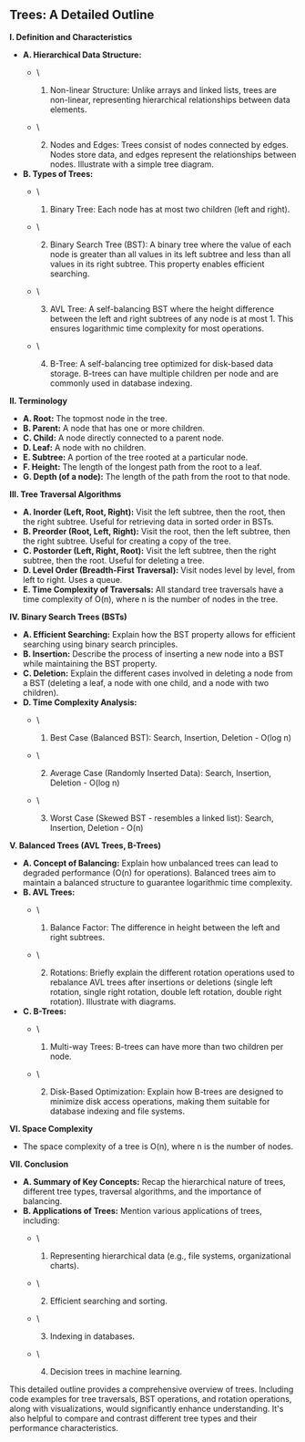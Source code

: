 ## Trees: A Detailed Outline

**I. Definition and Characteristics**

* **A. Hierarchical Data Structure:**
  * \
    
    1. Non-linear Structure: Unlike arrays and linked lists, trees are non-linear, representing hierarchical relationships between data elements.
  * \
    
    2. Nodes and Edges: Trees consist of nodes connected by edges.  Nodes store data, and edges represent the relationships between nodes.  Illustrate with a simple tree diagram.
* **B. Types of Trees:**
  * \
    
    1. Binary Tree: Each node has at most two children (left and right).
  * \
    
    2. Binary Search Tree (BST): A binary tree where the value of each node is greater than all values in its left subtree and less than all values in its right subtree.  This property enables efficient searching.
  * \
    
    3. AVL Tree: A self-balancing BST where the height difference between the left and right subtrees of any node is at most 1.  This ensures logarithmic time complexity for most operations.
  * \
    
    4. B-Tree: A self-balancing tree optimized for disk-based data storage.  B-trees can have multiple children per node and are commonly used in database indexing.

**II. Terminology**

* **A. Root:** The topmost node in the tree.
* **B. Parent:** A node that has one or more children.
* **C. Child:** A node directly connected to a parent node.
* **D. Leaf:** A node with no children.
* **E. Subtree:** A portion of the tree rooted at a particular node.
* **F. Height:** The length of the longest path from the root to a leaf.
* **G. Depth (of a node):** The length of the path from the root to that node.

**III. Tree Traversal Algorithms**

* **A. Inorder (Left, Root, Right):** Visit the left subtree, then the root, then the right subtree.  Useful for retrieving data in sorted order in BSTs.
* **B. Preorder (Root, Left, Right):** Visit the root, then the left subtree, then the right subtree.  Useful for creating a copy of the tree.
* **C. Postorder (Left, Right, Root):** Visit the left subtree, then the right subtree, then the root.  Useful for deleting a tree.
* **D. Level Order (Breadth-First Traversal):** Visit nodes level by level, from left to right.  Uses a queue.
* **E. Time Complexity of Traversals:** All standard tree traversals have a time complexity of O(n), where n is the number of nodes in the tree.

**IV. Binary Search Trees (BSTs)**

* **A. Efficient Searching:**  Explain how the BST property allows for efficient searching using binary search principles.
* **B. Insertion:**  Describe the process of inserting a new node into a BST while maintaining the BST property.
* **C. Deletion:**  Explain the different cases involved in deleting a node from a BST (deleting a leaf, a node with one child, and a node with two children).
* **D. Time Complexity Analysis:**
  * \
    
    1. Best Case (Balanced BST): Search, Insertion, Deletion - O(log n)
  * \
    
    2. Average Case (Randomly Inserted Data): Search, Insertion, Deletion - O(log n)
  * \
    
    3. Worst Case (Skewed BST - resembles a linked list): Search, Insertion, Deletion - O(n)

**V. Balanced Trees (AVL Trees, B-Trees)**

* **A. Concept of Balancing:** Explain how unbalanced trees can lead to degraded performance (O(n) for operations).  Balanced trees aim to maintain a balanced structure to guarantee logarithmic time complexity.
* **B. AVL Trees:**
  * \
    
    1. Balance Factor:  The difference in height between the left and right subtrees.
  * \
    
    2. Rotations: Briefly explain the different rotation operations used to rebalance AVL trees after insertions or deletions (single left rotation, single right rotation, double left rotation, double right rotation).  Illustrate with diagrams.
* **C. B-Trees:**
  * \
    
    1. Multi-way Trees:  B-trees can have more than two children per node.
  * \
    
    2. Disk-Based Optimization:  Explain how B-trees are designed to minimize disk access operations, making them suitable for database indexing and file systems.

**VI. Space Complexity**

* The space complexity of a tree is O(n), where n is the number of nodes.

**VII. Conclusion**

* **A. Summary of Key Concepts:** Recap the hierarchical nature of trees, different tree types, traversal algorithms, and the importance of balancing.
* **B. Applications of Trees:**  Mention various applications of trees, including:
  * \
    
    1. Representing hierarchical data (e.g., file systems, organizational charts).
  * \
    
    2. Efficient searching and sorting.
  * \
    
    3. Indexing in databases.
  * \
    
    4. Decision trees in machine learning.

This detailed outline provides a comprehensive overview of trees.  Including code examples for tree traversals, BST operations, and rotation operations, along with visualizations, would significantly enhance understanding.  It's also helpful to compare and contrast different tree types and their performance characteristics.